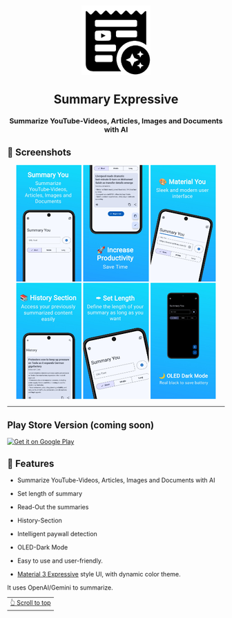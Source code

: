 <div align="center">

<img width="" src=".github/logo.png"  width=160 height=160  align="center">

# Summary Expressive

### Summarize YouTube-Videos, Articles, Images and Documents with AI

</div>

## 📱 Screenshots

<div align="center">
<div>
<img src=".github/Screenshots/1.jpg" width="30%" />
<img src=".github/Screenshots/2.jpg" width="30%" />
<img src=".github/Screenshots/3.jpg" width="30%" />
<img src=".github/Screenshots/4.jpg" width="30%" />
<img src=".github/Screenshots/5.jpg" width="30%" />
<img src=".github/Screenshots/6.jpg" width="30%" />

</div>
</div>

---

## Play Store Version (coming soon)

<a href='https://play.google.com/store/apps/details?id=me.nanova.SummaryExpressive'><img alt='Get it on Google Play' src='https://play.google.com/intl/en_us/badges/static/images/badges/en_badge_web_generic.png' width='300'/></a>

## 📖 Features

- Summarize YouTube-Videos, Articles, Images and Documents with AI

- Set length of summary

- Read-Out the summaries

- History-Section

- Intelligent paywall detection

- OLED-Dark Mode

- Easy to use and user-friendly.

- [Material 3 Expressive](https://m3.material.io/blog/building-with-m3-expressive) style UI, with
  dynamic color theme.

It uses OpenAI/Gemini to summarize.

<div align="right">
<table><td>
<a href="#start-of-content">👆 Scroll to top</a>
</td></table>
</div>
